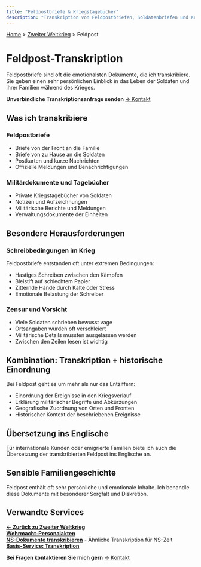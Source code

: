 ```yaml
---
title: "Feldpostbriefe & Kriegstagebücher"
description: "Transkription von Feldpostbriefen, Soldatenbriefen und Kriegstagebüchern aus dem Zweiten Weltkrieg."
---
```


[Home](/) > [Zweiter Weltkrieg](/zweiter-weltkrieg/) > Feldpost

# Feldpost-Transkription

Feldpostbriefe sind oft die emotionalsten Dokumente, die ich transkribiere. Sie geben einen sehr persönlichen Einblick in das Leben der Soldaten und ihrer Familien während des Krieges.

**Unverbindliche Transkriptionsanfrage senden** [→ Kontakt](/kontakt)

## Was ich transkribiere

### Feldpostbriefe
- Briefe von der Front an die Familie
- Briefe von zu Hause an die Soldaten
- Postkarten und kurze Nachrichten
- Offizielle Meldungen und Benachrichtigungen

### Militärdokumente und Tagebücher
- Private Kriegstagebücher von Soldaten
- Notizen und Aufzeichnungen
- Militärische Berichte und Meldungen
- Verwaltungsdokumente der Einheiten

## Besondere Herausforderungen

### Schreibbedingungen im Krieg
Feldpostbriefe entstanden oft unter extremen Bedingungen:
- Hastiges Schreiben zwischen den Kämpfen
- Bleistift auf schlechtem Papier
- Zitternde Hände durch Kälte oder Stress
- Emotionale Belastung der Schreiber

### Zensur und Vorsicht
- Viele Soldaten schrieben bewusst vage
- Ortsangaben wurden oft verschleiert
- Militärische Details mussten ausgelassen werden
- Zwischen den Zeilen lesen ist wichtig

## Kombination: Transkription + historische Einordnung

Bei Feldpost geht es um mehr als nur das Entziffern:
- Einordnung der Ereignisse in den Kriegsverlauf
- Erklärung militärischer Begriffe und Abkürzungen
- Geografische Zuordnung von Orten und Fronten
- Historischer Kontext der beschriebenen Ereignisse

## Übersetzung ins Englische

Für internationale Kunden oder emigrierte Familien biete ich auch die Übersetzung der transkribierten Feldpost ins Englische an.

## Sensible Familiengeschichte

Feldpost enthält oft sehr persönliche und emotionale Inhalte. Ich behandle diese Dokumente mit besonderer Sorgfalt und Diskretion.

## Verwandte Services

**[← Zurück zu Zweiter Weltkrieg](/zweiter-weltkrieg/)**  
**[Wehrmacht-Personalakten](/zweiter-weltkrieg/militaerakten/)**  
**[NS-Dokumente transkribieren](/nationalsozialismus/dokumente/)** - Ähnliche Transkription für NS-Zeit  
**[Basis-Service: Transkription](/transkription/)**

**Bei Fragen kontaktieren Sie mich gern** [→ Kontakt](/kontakt/)
